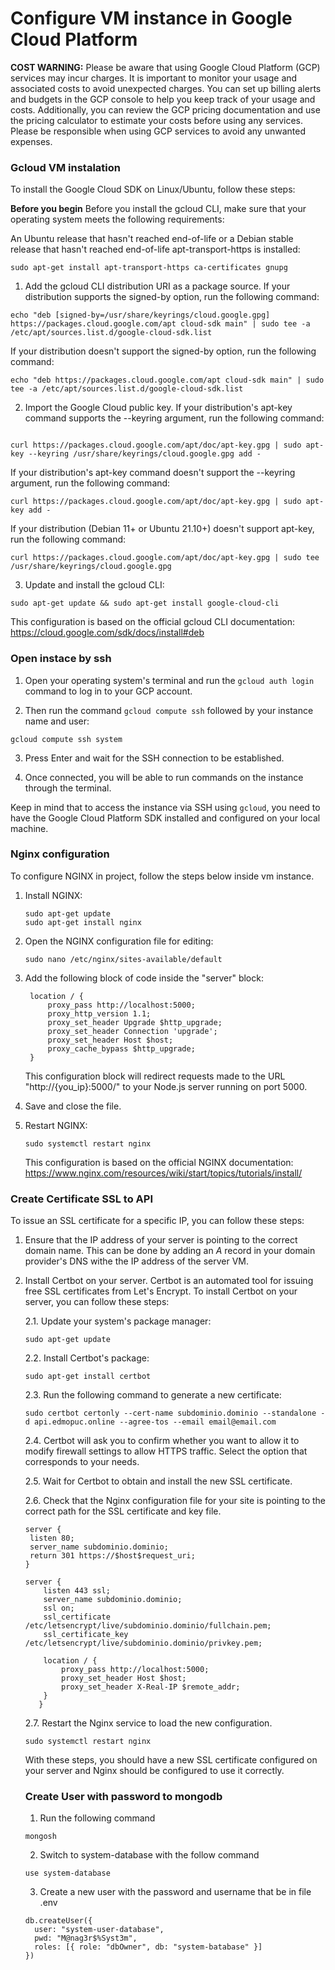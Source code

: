 # **Configure VM instance in Google Cloud Platform**
**COST WARNING:** Please be aware that using Google Cloud Platform (GCP) services may incur charges. It is important to monitor your usage and associated costs to avoid unexpected charges. You can set up billing alerts and budgets in the GCP console to help you keep track of your usage and costs. Additionally, you can review the GCP pricing documentation and use the pricing calculator to estimate your costs before using any services. Please be responsible when using GCP services to avoid any unwanted expenses.

### **Gcloud VM instalation**

To install the Google Cloud SDK on Linux/Ubuntu, follow these steps:

**Before you begin** 
Before you install the gcloud CLI, make sure that your operating system meets the following requirements:

An Ubuntu release that hasn't reached end-of-life or a Debian stable release that hasn't reached end-of-life
apt-transport-https is installed:

```
sudo apt-get install apt-transport-https ca-certificates gnupg
```

1. Add the gcloud CLI distribution URI as a package source. If your distribution supports the signed-by option, run the following command:
```
echo "deb [signed-by=/usr/share/keyrings/cloud.google.gpg] https://packages.cloud.google.com/apt cloud-sdk main" | sudo tee -a /etc/apt/sources.list.d/google-cloud-sdk.list
```

If your distribution doesn't support the signed-by option, run the following command:

```
echo "deb https://packages.cloud.google.com/apt cloud-sdk main" | sudo tee -a /etc/apt/sources.list.d/google-cloud-sdk.list
```

2. Import the Google Cloud public key. If your distribution's apt-key command supports the --keyring argument, run the following command:
```

curl https://packages.cloud.google.com/apt/doc/apt-key.gpg | sudo apt-key --keyring /usr/share/keyrings/cloud.google.gpg add -
```
If your distribution's apt-key command doesn't support the --keyring argument, run the following command:

```
curl https://packages.cloud.google.com/apt/doc/apt-key.gpg | sudo apt-key add -
```

If your distribution (Debian 11+ or Ubuntu 21.10+) doesn't support apt-key, run the following command:
```
curl https://packages.cloud.google.com/apt/doc/apt-key.gpg | sudo tee /usr/share/keyrings/cloud.google.gpg
```

3. Update and install the gcloud CLI:
```
sudo apt-get update && sudo apt-get install google-cloud-cli
```
This configuration is based on the official gcloud CLI documentation: https://cloud.google.com/sdk/docs/install#deb

### **Open instace by ssh**
1. Open your operating system's terminal and run the `gcloud auth login` command to log in to your GCP account.

2. Then run the command `gcloud compute ssh` followed by your instance name and user:

```
gcloud compute ssh system
```

3. Press Enter and wait for the SSH connection to be established.

4. Once connected, you will be able to run commands on the instance through the terminal.

Keep in mind that to access the instance via SSH using `gcloud`, you need to have the Google Cloud Platform SDK installed and configured on your local machine.

### **Nginx configuration**

To configure NGINX in project, follow the steps below inside vm instance.

1. Install NGINX:

   ```
   sudo apt-get update
   sudo apt-get install nginx
   ```

2. Open the NGINX configuration file for editing:

   ```
   sudo nano /etc/nginx/sites-available/default
   ```

3. Add the following block of code inside the "server" block:

   ```                                                                                              
    location / {
        proxy_pass http://localhost:5000;
        proxy_http_version 1.1;
        proxy_set_header Upgrade $http_upgrade;
        proxy_set_header Connection 'upgrade';
        proxy_set_header Host $host;
        proxy_cache_bypass $http_upgrade;
    }
   ```

   This configuration block will redirect requests made to the URL "http://{you_ip}:5000/" to your Node.js server running on port 5000.

4. Save and close the file.

5. Restart NGINX:

   ```
   sudo systemctl restart nginx
   ```

   This configuration is based on the official NGINX documentation: https://www.nginx.com/resources/wiki/start/topics/tutorials/install/
   
### **Create Certificate SSL to API**
To issue an SSL certificate for a specific IP, you can follow these steps:

1. Ensure that the IP address of your server is pointing to the correct domain name. This can be done by adding an *A* record in your domain provider's DNS withe the IP address of the server VM.

2. Install Certbot on your server. Certbot is an automated tool for issuing free SSL certificates from Let's Encrypt.
To install Certbot on your server, you can follow these steps:

   2.1. Update your system's package manager:

   ```
   sudo apt-get update
   ```

   2.2. Install Certbot's package:

   ```
   sudo apt-get install certbot
   ```

   2.3. Run the following command to generate a new certificate:

   ```
   sudo certbot certonly --cert-name subdominio.dominio --standalone -d api.edmopuc.online --agree-tos --email email@email.com
   ```

   2.4. Certbot will ask you to confirm whether you want to allow it to modify firewall settings to allow HTTPS traffic. Select the option that corresponds to your needs.

   2.5. Wait for Certbot to obtain and install the new SSL certificate.

   2.6. Check that the Nginx configuration file for your site is pointing to the correct path for the SSL certificate and key file.

   ```
   server {
    listen 80;
    server_name subdominio.dominio;
    return 301 https://$host$request_uri;
   }

   server {
       listen 443 ssl;
       server_name subdominio.dominio;
       ssl on;
       ssl_certificate /etc/letsencrypt/live/subdominio.dominio/fullchain.pem;
       ssl_certificate_key /etc/letsencrypt/live/subdominio.dominio/privkey.pem;

       location / {
           proxy_pass http://localhost:5000;
           proxy_set_header Host $host;
           proxy_set_header X-Real-IP $remote_addr;
       }
      }
   ```

   2.7. Restart the Nginx service to load the new configuration.

   ```
   sudo systemctl restart nginx
   ```

   With these steps, you should have a new SSL certificate configured on your server and Nginx should be configured to use it correctly.

   ### **Create User with password to mongodb**
   1. Run the following command

   ```
   mongosh
   ```

   2. Switch to system-database with the follow command

   ```
   use system-database
   ```

   3. Create a new user with the password and username that be in file .env

   ```
   db.createUser({
     user: "system-user-database",
     pwd: "M@nag3r$%Syst3m",
     roles: [{ role: "dbOwner", db: "system-batabase" }]
   })
```

